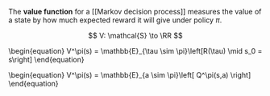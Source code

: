 The **value function** for a [[Markov decision process]] measures the value of a state by how much expected reward it will give under policy $\pi$.

$$
V: \mathcal{S} \to \RR
$$

\begin{equation}
V^\pi(s) = \mathbb{E}_{\tau \sim \pi}\left[R(\tau) \mid s_0 = s\right]
\end{equation}

\begin{equation}
V^\pi(s) = \mathbb{E}_{a \sim \pi}\left[ Q^\pi(s,a) \right]
\end{equation}